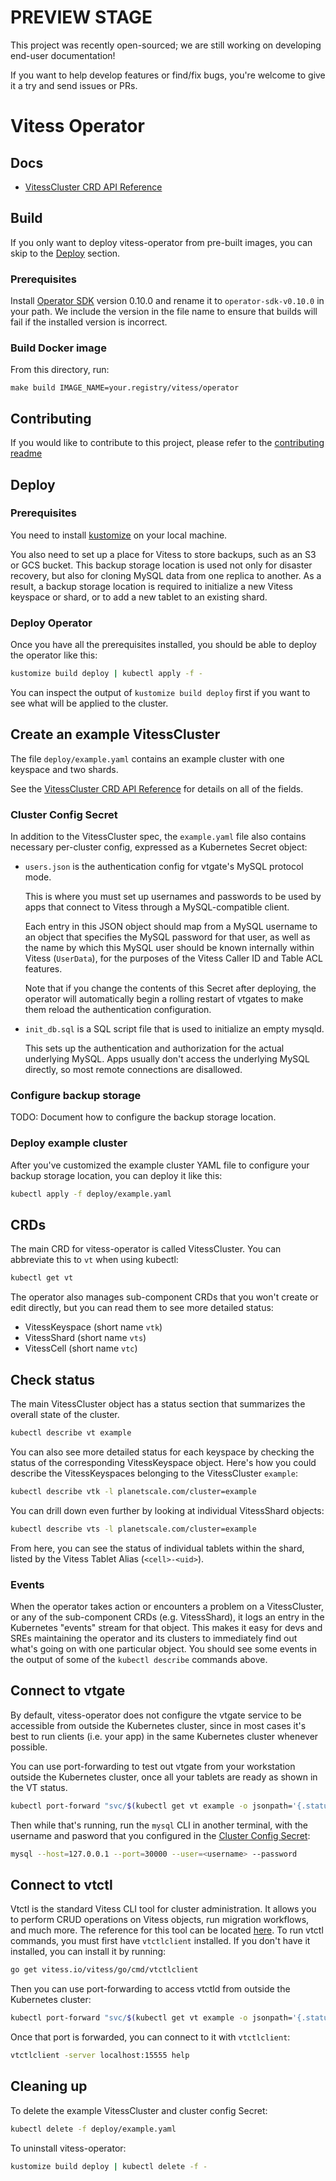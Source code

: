 # PREVIEW STAGE

This project was recently open-sourced; we are still working on developing end-user documentation!  

If you want to help develop features or find/fix bugs, you're welcome to give it a try and send
issues or PRs.

# Vitess Operator

## Docs

- [VitessCluster CRD API Reference](https://vitess-operator.planetscale.dev/api/)

## Build

If you only want to deploy vitess-operator from pre-built images, you can skip to the
[Deploy](#deploy) section.

### Prerequisites

Install [Operator SDK](https://github.com/operator-framework/operator-sdk/blob/master/doc/user/install-operator-sdk.md)
version 0.10.0 and rename it to `operator-sdk-v0.10.0` in your path.
We include the version in the file name to ensure that builds will fail if the
installed version is incorrect.

### Build Docker image

From this directory, run:

```
make build IMAGE_NAME=your.registry/vitess/operator
```

## Contributing

If you would like to contribute to this project, please refer to the
[contributing readme](CONTRIBUTING.md)

## Deploy

### Prerequisites

You need to install [kustomize](https://github.com/kubernetes-sigs/kustomize)
on your local machine.

You also need to set up a place for Vitess to store backups, such as an S3 or
GCS bucket.
This backup storage location is used not only for disaster recovery, but also
for cloning MySQL data from one replica to another.
As a result, a backup storage location is required to initialize a new Vitess
keyspace or shard, or to add a new tablet to an existing shard.

### Deploy Operator

Once you have all the prerequisites installed, you should be able to deploy
the operator like this:

```sh
kustomize build deploy | kubectl apply -f -
```

You can inspect the output of `kustomize build deploy` first if you want to see
what will be applied to the cluster.

## Create an example VitessCluster

The file `deploy/example.yaml` contains an example cluster with one keyspace and
two shards.

See the [VitessCluster CRD API Reference](https://vitess-operator.planetscale.dev/api/)
for details on all of the fields.

### Cluster Config Secret

In addition to the VitessCluster spec, the `example.yaml` file also
contains necessary per-cluster config, expressed as a Kubernetes Secret object:

* `users.json` is the authentication config for vtgate's MySQL protocol mode.

  This is where you must set up usernames and passwords to be used by apps
  that connect to Vitess through a MySQL-compatible client.

  Each entry in this JSON object should map from a MySQL username to an object
  that specifies the MySQL password for that user, as well as the name by which
  this MySQL user should be known internally within Vitess (`UserData`), for
  the purposes of the Vitess Caller ID and Table ACL features.

  Note that if you change the contents of this Secret after deploying,
  the operator will automatically begin a rolling restart of vtgates to make
  them reload the authentication configuration.

* `init_db.sql` is a SQL script file that is used to initialize an empty mysqld.

  This sets up the authentication and authorization for the actual underlying MySQL.
  Apps usually don't access the underlying MySQL directly, so most remote connections
  are disallowed.

### Configure backup storage

TODO: Document how to configure the backup storage location.

### Deploy example cluster

After you've customized the example cluster YAML file to configure your backup
storage location, you can deploy it like this:

```sh
kubectl apply -f deploy/example.yaml
```

## CRDs

The main CRD for vitess-operator is called VitessCluster.
You can abbreviate this to `vt` when using kubectl:

```sh
kubectl get vt
```

The operator also manages sub-component CRDs that you won't create or edit
directly, but you can read them to see more detailed status:

* VitessKeyspace (short name `vtk`)
* VitessShard (short name `vts`)
* VitessCell (short name `vtc`)

## Check status

The main VitessCluster object has a status section that summarizes the
overall state of the cluster.

```sh
kubectl describe vt example
```

You can also see more detailed status for each keyspace by checking the status
of the corresponding VitessKeyspace object.
Here's how you could describe the VitessKeyspaces belonging to the VitessCluster
`example`:

```sh
kubectl describe vtk -l planetscale.com/cluster=example
```

You can drill down even further by looking at individual VitessShard objects:

```sh
kubectl describe vts -l planetscale.com/cluster=example
```

From here, you can see the status of individual tablets within the shard,
listed by the Vitess Tablet Alias (`<cell>-<uid>`).

### Events

When the operator takes action or encounters a problem on a VitessCluster,
or any of the sub-component CRDs (e.g. VitessShard), it logs an entry in the
Kubernetes "events" stream for that object. This makes it easy for devs and SREs
maintaining the operator and its clusters to immediately find out what's going
on with one particular object. You should see some events in the output of some
of the `kubectl describe` commands above.

## Connect to vtgate

By default, vitess-operator does not configure the vtgate service to be
accessible from outside the Kubernetes cluster, since in most cases it's best to
run clients (i.e. your app) in the same Kubernetes cluster whenever possible.

You can use port-forwarding to test out vtgate from your workstation outside the
Kubernetes cluster, once all your tablets are ready as shown in the VT status.

```sh
kubectl port-forward "svc/$(kubectl get vt example -o jsonpath='{.status.gatewayServiceName}')" 30000:3306
```

Then while that's running, run the `mysql` CLI in another terminal, with the
username and pasword that you configured in the
[Cluster Config Secret](#cluster-config-secret):

```sh
mysql --host=127.0.0.1 --port=30000 --user=<username> --password
```

## Connect to vtctl

Vtctl is the standard Vitess CLI tool for cluster administration. It allows
you to perform CRUD operations on Vitess objects, run migration workflows,
and much more. The reference for this tool can be located [here](https://vitess.io/docs/reference/vtctl/).
To run vtctl commands, you must first have `vtctlclient` installed.
If you don't have it installed, you can install it by running:

```sh
go get vitess.io/vitess/go/cmd/vtctlclient
```

Then you can use port-forwarding to access vtctld from outside the Kubernetes cluster:

```sh
kubectl port-forward "svc/$(kubectl get vt example -o jsonpath='{.status.vitessDashboard.serviceName}')" 15555:15999
```

Once that port is forwarded, you can connect to it with `vtctlclient`:

```sh
vtctlclient -server localhost:15555 help
```

## Cleaning up

To delete the example VitessCluster and cluster config Secret:

```sh
kubectl delete -f deploy/example.yaml
```

To uninstall vitess-operator:

```sh
kustomize build deploy | kubectl delete -f -
```
